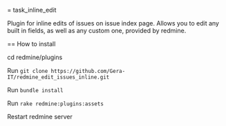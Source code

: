 = task_inline_edit

Plugin for inline edits of issues on issue index page. Allows you to edit any built in fields, as well as any custom one, provided by redmine.

== How to install

cd redmine/plugins

Run `git clone https://github.com/Gera-IT/redmine_edit_issues_inline.git`

Run `bundle install`

Run `rake redmine:plugins:assets`

Restart redmine server

